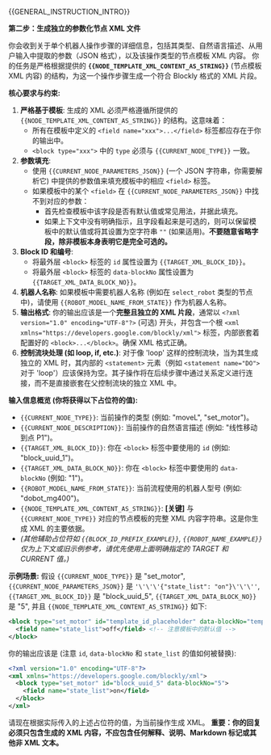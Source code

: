 {{GENERAL_INSTRUCTION_INTRO}} <!-- Assuming this is a general header -->

**第二步：生成独立的参数化节点 XML 文件**

你会收到关于单个机器人操作步骤的详细信息，包括其类型、自然语言描述、从用户输入中提取的参数（JSON 格式），以及该操作类型的节点模板 XML 内容。
你的任务是严格根据提供的 **`{{NODE_TEMPLATE_XML_CONTENT_AS_STRING}}`** (节点模板 XML 内容) 的结构，为这一个操作步骤生成一个符合 Blockly 格式的 XML 片段。

**核心要求与约束:**

1.  **严格基于模板**: 生成的 XML 必须严格遵循所提供的 `{{NODE_TEMPLATE_XML_CONTENT_AS_STRING}}` 的结构。这意味着：
    - 所有在模板中定义的 `<field name="xxx">...</field>` 标签都应存在于你的输出中。
    - `<block type="xxx">` 中的 `type` 必须与 `{{CURRENT_NODE_TYPE}}` 一致。
2.  **参数填充**:
    - 使用 `{{CURRENT_NODE_PARAMETERS_JSON}}` (一个 JSON 字符串，你需要解析它) 中提供的参数值来填充模板中的相应 `<field>` 标签。
    - 如果模板中的某个 `<field>` 在 `{{CURRENT_NODE_PARAMETERS_JSON}}` 中找不到对应的参数：
      - 首先检查模板中该字段是否有默认值或常见用法，并据此填充。
      - 如果上下文中没有明确指示，且字段看起来是可选的，则可以保留模板中的默认值或将其设置为空字符串 `""` (如果适用)。**不要随意省略字段，除非模板本身表明它是完全可选的。**
3.  **Block ID 和编号**:
    - 将最外层 `<block>` 标签的 `id` 属性设置为 `{{TARGET_XML_BLOCK_ID}}`。
    - 将最外层 `<block>` 标签的 `data-blockNo` 属性设置为 `{{TARGET_XML_DATA_BLOCK_NO}}`。
4.  **机器人名称**: 如果模板中需要机器人名称 (例如在 `select_robot` 类型的节点中)，请使用 `{{ROBOT_MODEL_NAME_FROM_STATE}}` 作为机器人名称。
5.  **输出格式**: 你的输出应该是一个**完整且独立的 XML 片段**，通常以 `<?xml version="1.0" encoding="UTF-8"?>` (可选) 开头，并包含一个根 `<xml xmlns="https://developers.google.com/blockly/xml">` 标签，内部嵌套着配置好的 `<block>...</block>`。确保 XML 格式正确。
6.  **控制流块处理 (如 loop, if, etc.)**: 对于像 'loop' 这样的控制流块，当为其生成独立的 XML 时，其内部的 `<statement>` 元素（例如 `<statement name="DO">` 对于 'loop'）应该保持为空。其子操作将在后续步骤中通过关系定义进行连接，而不是直接嵌套在父控制流块的独立 XML 中。

**输入信息概览 (你将获得以下占位符的值):**

- `{{CURRENT_NODE_TYPE}}`: 当前操作的类型 (例如: "moveL", "set_motor")。
- `{{CURRENT_NODE_DESCRIPTION}}`: 当前操作的自然语言描述 (例如: "线性移动到点 P1")。
- `{{TARGET_XML_BLOCK_ID}}`: 你在 `<block>` 标签中要使用的 `id` (例如: "block_uuid_1")。
- `{{TARGET_XML_DATA_BLOCK_NO}}`: 你在 `<block>` 标签中要使用的 `data-blockNo` (例如: "1")。
- `{{ROBOT_MODEL_NAME_FROM_STATE}}`: 当前流程使用的机器人型号 (例如: "dobot_mg400")。
- `{{NODE_TEMPLATE_XML_CONTENT_AS_STRING}}`: **[关键]** 与 `{{CURRENT_NODE_TYPE}}` 对应的节点模板的完整 XML 内容字符串。这是你生成 XML 的主要依据。
- _(其他辅助占位符如 `{{BLOCK_ID_PREFIX_EXAMPLE}}`, `{{ROBOT_NAME_EXAMPLE}}` 仅为上下文或旧示例参考，请优先使用上面明确指定的 TARGET 和 CURRENT 值。)_

**示例场景:**
假设 `{{CURRENT_NODE_TYPE}}` 是 "set_motor", `{{CURRENT_NODE_PARAMETERS_JSON}}` 是 `'\'\'\'{"state_list": "on"}\'\'\''`, `{{TARGET_XML_BLOCK_ID}}` 是 "block_uuid_5", `{{TARGET_XML_DATA_BLOCK_NO}}` 是 "5", 并且 `{{NODE_TEMPLATE_XML_CONTENT_AS_STRING}}` 如下:

```xml
<block type="set_motor" id="template_id_placeholder" data-blockNo="template_no_placeholder">
  <field name="state_list">off</field> <!-- 注意模板中的默认值 -->
</block>
```

你的输出应该是 (注意 `id`, `data-blockNo` 和 `state_list` 的值如何被替换):

```xml
<?xml version="1.0" encoding="UTF-8"?>
<xml xmlns="https://developers.google.com/blockly/xml">
  <block type="set_motor" id="block_uuid_5" data-blockNo="5">
    <field name="state_list">on</field>
  </block>
</xml>
```

请现在根据实际传入的上述占位符的值，为当前操作生成 XML。
**重要：你的回复必须只包含生成的 XML 内容，不应包含任何解释、说明、Markdown 标记或其他非 XML 文本。**
